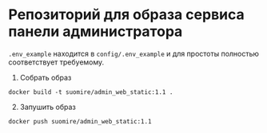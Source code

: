 # Репозиторий для образа сервиса панели администратора
`.env_example` находится в `config/.env_example` и для простоты полностью соответствует требуемому. 

1. Собрать образ
```commandline
docker build -t suomire/admin_web_static:1.1 .
```
2. Запушить образ
```commandline
docker push suomire/admin_web_static:1.1
```
